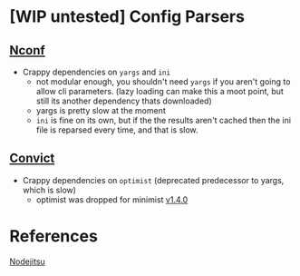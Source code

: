 # [WIP untested] Config Parsers

## [Nconf](https://www.npmjs.com/package/nconf)

- Crappy dependencies on `yargs` and `ini`
    - not modular enough, you shouldn't need `yargs` if you aren't going to allow cli parameters.
     (lazy loading can make this a moot point, but still its another dependency thats downloaded)
    - yargs is pretty slow at the moment
    - `ini` is fine on its own, but if the the results aren't cached then the ini file is reparsed every time, and that is slow.

## [Convict](https://www.npmjs.com/package/convict)

- Crappy dependencies on `optimist` (deprecated predecessor to yargs, which is slow)
    - optimist was dropped for minimist [v1.4.0](https://github.com/mozilla/node-convict/issues/149)

# References

[Nodejitsu](https://blog.nodejitsu.com/npmawesome-managing-app-configuration-with-convict)